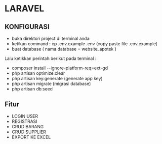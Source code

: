 <!DOCTYPE html>
<html lang="en">
<head>
    <meta charset="UTF-8">
    <meta http-equiv="X-UA-Compatible" content="IE=edge">
    <meta name="viewport" content="width=device-width, initial-scale=1.0">
</head>
<body>
    <h1>LARAVEL</h1>
    <h2>KONFIGURASI</h2>
    <ul>
        <li>buka direktori project di terminal anda</li>
        <li>ketikan command : cp .env.example .env (copy paste file .env.example)</li>
        <li>buat database ( nama database = website_apotek )</li>
    </ul>
    <p>Lalu ketikkan perintah berikut pada terminal :</p>
     <ul>
        <li>composer install --ignore-platform-req=ext-gd</li>
        <li>php artisan optimize:clear</li>
        <li>php artisan key:generate (generate app key)</li>
        <li>php artisan migrate (migrasi database)</li>
        <li>php artisan db:seed</li>
    </ul>
    <h2>Fitur</h2>
     <ul>
        <li>LOGIN USER</li>
        <li>REGISTRASI</li>
        <li>CRUD BARANG</li>
        <li>CRUD SUPPLIER</li>
        <li>EXPORT KE EXCEL</li>
    </ul>
</body>
</html>
